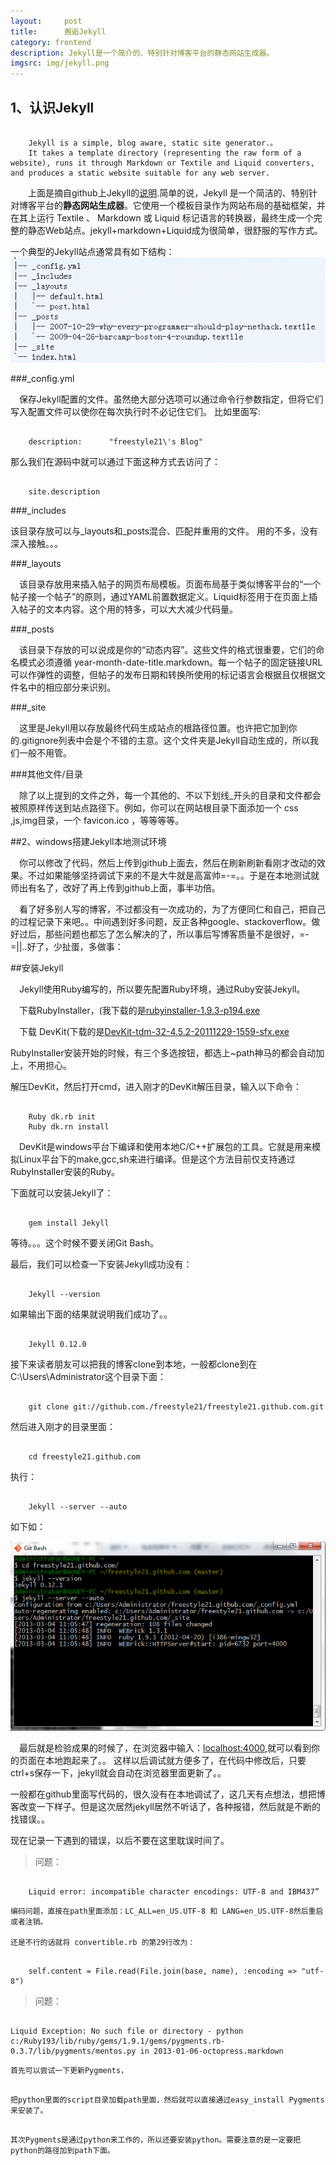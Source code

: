```yaml
---
layout:     post
title:      邂逅Jekyll
category: frontend
description: Jekyll是一个简介的、特别针对博客平台的静态网站生成器。
imgsrc: img/jekyll.png
---
```


## 1、认识Jekyll


<pre><code>
	Jekyll is a simple, blog aware, static site generator.。
	It takes a template directory (representing the raw form of a website), runs it through Markdown or Textile and Liquid converters, and produces a static website suitable for any web server.
</code></pre>


&ensp;&ensp;&ensp;&ensp;上面是摘自github上Jekyll的[说明](https://github.com/mojombo/jekyll).简单的说，Jekyll 是一个简洁的、特别针对博客平台的**静态网站生成器**。它使用一个模板目录作为网站布局的基础框架，并在其上运行 Textile 、 Markdown 或 Liquid 标记语言的转换器，最终生成一个完整的静态Web站点。jekyll+markdown+Liquid成为很简单，很舒服的写作方式。

一个典型的Jekyll站点通常具有如下结构：
![jekyllstruct](/img/jekyll/jekyllstruct.png)

###_config.yml

&ensp;&ensp;保存Jekyll配置的文件。虽然绝大部分选项可以通过命令行参数指定，但将它们写入配置文件可以使你在每次执行时不必记住它们。
比如里面写:

<pre><code>
	description:      "freestyle21\'s Blog"
</code></pre>

    

那么我们在源码中就可以通过下面这种方式去访问了：

<pre><code>
	site.description
</code></pre>

    

###_includes

该目录存放可以与_layouts和_posts混合、匹配并重用的文件。
用的不多，没有深入接触。。。

###_layouts

&ensp;&ensp;该目录存放用来插入帖子的网页布局模板。页面布局基于类似博客平台的“一个帖子接一个帖子”的原则，通过YAML前置数据定义。Liquid标签用于在页面上插入帖子的文本内容。这个用的特多，可以大大减少代码量。

###_posts

&ensp;&ensp;该目录下存放的可以说成是你的“动态内容”。这些文件的格式很重要，它们的命名模式必须遵循 year-month-date-title.markdown。每一个帖子的固定链接URL可以作弹性的调整，但帖子的发布日期和转换所使用的标记语言会根据且仅根据文件名中的相应部分来识别。

###_site

&ensp;&ensp;这里是Jekyll用以存放最终代码生成站点的根路径位置。也许把它加到你的.gitignore列表中会是个不错的主意。这个文件夹是Jekyll自动生成的，所以我们一般不用管。

###其他文件/目录

&ensp;&ensp;除了以上提到的文件之外，每一个其他的、不以下划线_开头的目录和文件都会被照原样传送到站点路径下。例如，你可以在网站根目录下面添加一个 css ,js,img目录，一个 favicon.ico ，等等等等。


##2、windows搭建Jekyll本地测试环境

&ensp;&ensp;你可以修改了代码，然后上传到github上面去，然后在刷新刷新看刚才改动的效果。不过如果能够坚持调试下来的不是大牛就是高富帅=-=。。于是在本地测试就师出有名了，改好了再上传到github上面，事半功倍。

&ensp;&ensp;看了好多别人写的博客，不过都没有一次成功的，为了方便同仁和自己，把自己的过程记录下来吧。。中间遇到好多问题，反正各种google、stackoverflow。做好过后，那些问题也都忘了怎么解决的了，所以事后写博客质量不是很好，=-=||..好了，少扯蛋，多做事：

##安装Jekyll

&ensp;&ensp;Jekyll使用Ruby编写的，所以要先配置Ruby环境，通过Ruby安装Jekyll。

&ensp;&ensp;下载RubyInstaller，(我下载的是[rubyinstaller-1.9.3-p194.exe](http://files.rubyforge.vm.bytemark.co.uk/rubyinstaller/rubyinstaller-1.9.3-p194.exe)

&ensp;&ensp;下载 DevKit(下载的是[DevKit-tdm-32-4.5.2-20111229-1559-sfx.exe](http://cloud.github.com/downloads/oneclick/rubyinstaller/DevKit-tdm-32-4.5.2-20111229-1559-sfx.exe)

 RubyInstaller安装开始的时候，有三个多选按钮，都选上~path神马的都会自动加上，不用担心。

解压DevKit，然后打开cmd，进入刚才的DevKit解压目录，输入以下命令：


<pre><code>
	Ruby dk.rb init
	Ruby dk.rn install
</code></pre>


&ensp;&ensp;DevKit是windows平台下编译和使用本地C/C++扩展包的工具。它就是用来模拟Linux平台下的make,gcc,sh来进行编译。但是这个方法目前仅支持通过RubyInstaller安装的Ruby。

下面就可以安装Jekyll了：

<pre><code>
	gem install Jekyll
</code></pre>
	

等待。。。这个时候不要关闭Git Bash。

最后，我们可以检查一下安装Jekyll成功没有：
	

<pre><code>
	Jekyll --version
</code></pre>
	

如果输出下面的结果就说明我们成功了。。

<pre><code>
	Jekyll 0.12.0
</code></pre>
	
	

接下来读者朋友可以把我的博客clone到本地，一般都clone到在C:\Users\Administrator这个目录下面：


<pre><code>
	git clone git://github.com./freestyle21/freestyle21.github.com.git
</code></pre>
	

然后进入刚才的目录里面：

<pre><code>
	cd freestyle21.github.com
</code></pre>

	

执行：


<pre><code>
	Jekyll --server --auto
</code></pre>

	

如下如：

![jekyllstruct](/img/jekyll/serverauto.png)

&ensp;&ensp;最后就是检验成果的时候了，在浏览器中输入：[localhost:4000](http://localhost:4000),就可以看到你的页面在本地跑起来了。。
这样以后调试就方便多了，在代码中修改后，只要ctrl+s保存一下，jekyll就会自动在浏览器里面更新了。。

一般都在github里面写代码的，很久没有在本地调试了，这几天有点想法，想把博客改变一下样子。但是这次居然jekyll居然不听话了，各种报错，然后就是不断的找错误。。

现在记录一下遇到的错误，以后不要在这里耽误时间了。

>问题：

<pre><code>
	Liquid error: incompatible character encodings: UTF-8 and IBM437”
</code></pre>


    
	编码问题，直接在path里面添加：LC_ALL=en_US.UTF-8 和 LANG=en_US.UTF-8然后重启或者注销。
	
	还是不行的话就将 convertible.rb 的第29行改为：
    

<pre><code>
	self.content = File.read(File.join(base, name), :encoding => "utf-8")
</code></pre>
        
        

>问题：


    
<pre><code>
Liquid Exception: No such file or directory - python c:/Ruby193/lib/ruby/gems/1.9.1/gems/pygments.rb-0.3.7/lib/pygments/mentos.py in 2013-01-06-octopress.markdown
</code></pre>


    首先可以尝试一下更新Pygments，

 <pre><code>
把python里面的script目录加载path里面，然后就可以直接通过easy_install Pygments来安装了。
</code></pre>
        
        
 <pre><code>
其次Pygments是通过python来工作的，所以还要安装python。需要注意的是一定要把python的路径加到path下面。
</code></pre>
    
    


    




